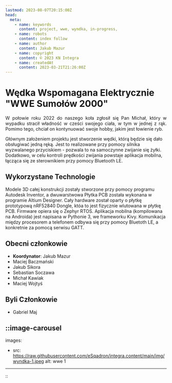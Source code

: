 ```yaml
---
lastmod: 2023-08-07T20:15:00Z
head:
  meta:
    - name: keywords
      content: project, wwe, wyndka, in-progress,
    - name: robots
      content: index follow
    - name: author
      content: Jakub Mazur
    - name: copyright
      content: © 2023 KN Integra
    - name: createdAt
      content: 2023-03-21T21:26:00Z
---
```


# Wędka Wspomagana Elektrycznie "WWE Sumołów 2000"

<p style="text-align:justify">
W połowie roku 2022 do naszego koła zgłosił się Pan Michał, który w wypadku stracił władność w cześci swojego ciała, w tym w jednej z rąk. Pomimo tego, chciał on kontynuować swoje hobby, jakim jest łowienie ryb.

Głównym założeniem projektu jest stworzenie wędki, którą będzie się dało obsługiwać jedną ręką. Jest to realizowane przy pomocy silnika wyzwalanego przyciskiem - pozwala to na samoczynne zwijanie się żyłki. Dodatkowo, w celu kontroli prędkości zwijania powstaje aplikacja mobilna, łącząca się ze sterownikiem przy pomocy Bluetooth LE.

## Wykorzystane Technologie

Modele 3D całej konstrukcji zostały stworzone przy pomocy programu Autodesk Inventor, a dwuwarstwowa Płytka PCB została wykonana w programie Altium Designer. Cały hardware został oparty o płytkę prototypową nRF52840 Dongle, któa to jest fizycznie wlutowana w płytkę PCB. Firmware opiera się o Zephyr RTOS. Aplikacja mobilna (kompilowana na Androida) jest napisana w Pythonie 3, we frameworku Kivy. Komunikacja między procesorem a telefonem odbywa się przy pomocy Bluetoth LE, a konkretnie za pomocą serwisu GATT.
</p>

## Obecni członkowie

- **Koordynator**: Jakub Mazur
- Maciej Baczmański
- Jakub Sikora
- Sebastian Soczawa
- Michał Kawiak
- Maciej Wojtyś

## Byli Członkowie
- Gabriel Maj


<!-- markdownlint-disable MD003 MD007 -->
::image-carousel
---

images:

- src: https://raw.githubusercontent.com/eSqadron/integra.content/main/img/wyndka-1.jpeg
  alt: wwe 1
---
::
<!-- markdownlint-enable MD003 MD007 -->
